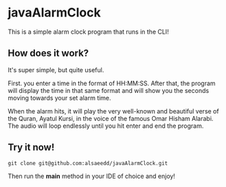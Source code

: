 # javaAlarmClock

This is a simple alarm clock program that runs in the CLI! 

## How does it work?

It's super simple, but quite useful. 

First. you enter a time in the format of HH:MM:SS. After that, the program will display the time in that same format and will show you the seconds moving towards your set alarm time. 

When the alarm hits, it will play the very well-known and beautiful verse of the Quran, Ayatul Kursi, in the voice of the famous Omar Hisham Alarabi. The audio will loop endlessly until you hit enter and end the program.

## Try it now!
```git clone git@github.com:alsaeedd/javaAlarmClock.git```

Then run the **main** method in your IDE of choice and enjoy!